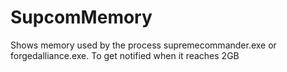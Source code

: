 # SupcomMemory
Shows memory used by the process supremecommander.exe or forgedalliance.exe. To get notified when it reaches 2GB
